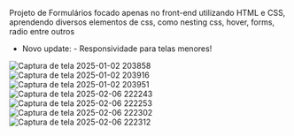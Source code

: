 Projeto de Formulários focado apenas no front-end utilizando HTML e CSS, aprendendo diversos elementos de css, como nesting css, hover, forms, radio entre outros

* Novo update: - Responsividade para telas menores!

![Captura de tela 2025-01-02 203858](https://github.com/user-attachments/assets/d4bc26cc-e997-4fc2-ab82-d2ef07db5e24)
![Captura de tela 2025-01-02 203916](https://github.com/user-attachments/assets/c5e7f0a3-843f-455a-91ac-420b26e5495c)
![Captura de tela 2025-01-02 203951](https://github.com/user-attachments/assets/60e377a1-7dda-4a4b-88d0-10842100432d)
![Captura de tela 2025-02-06 222243](https://github.com/user-attachments/assets/8f11f1d5-4d5e-4ccb-9519-f0ef43f5f7a2)
![Captura de tela 2025-02-06 222253](https://github.com/user-attachments/assets/074cf138-63bb-420b-a88e-d9903913b452)
![Captura de tela 2025-02-06 222302](https://github.com/user-attachments/assets/e2ad0deb-9376-4c41-98c4-f2d5d5267331)
![Captura de tela 2025-02-06 222312](https://github.com/user-attachments/assets/9d5da0c1-d341-473a-b0a6-fe91fe1db40d)
